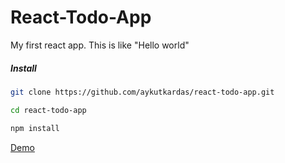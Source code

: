 # React-Todo-App

My first react app. This is like "Hello world"

##### Install
```sh
git clone https://github.com/aykutkardas/react-todo-app.git

cd react-todo-app

npm install
```

[Demo](http://aykutcoder.com/pen/react-todo-app/)
